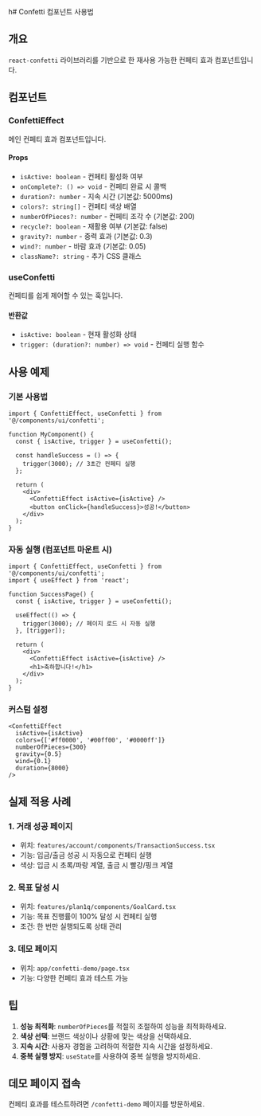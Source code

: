 h# Confetti 컴포넌트 사용법

## 개요
`react-confetti` 라이브러리를 기반으로 한 재사용 가능한 컨페티 효과 컴포넌트입니다.

## 컴포넌트

### ConfettiEffect
메인 컨페티 효과 컴포넌트입니다.

#### Props
- `isActive: boolean` - 컨페티 활성화 여부
- `onComplete?: () => void` - 컨페티 완료 시 콜백
- `duration?: number` - 지속 시간 (기본값: 5000ms)
- `colors?: string[]` - 컨페티 색상 배열
- `numberOfPieces?: number` - 컨페티 조각 수 (기본값: 200)
- `recycle?: boolean` - 재활용 여부 (기본값: false)
- `gravity?: number` - 중력 효과 (기본값: 0.3)
- `wind?: number` - 바람 효과 (기본값: 0.05)
- `className?: string` - 추가 CSS 클래스

### useConfetti
컨페티를 쉽게 제어할 수 있는 훅입니다.

#### 반환값
- `isActive: boolean` - 현재 활성화 상태
- `trigger: (duration?: number) => void` - 컨페티 실행 함수

## 사용 예제

### 기본 사용법
```tsx
import { ConfettiEffect, useConfetti } from '@/components/ui/confetti';

function MyComponent() {
  const { isActive, trigger } = useConfetti();

  const handleSuccess = () => {
    trigger(3000); // 3초간 컨페티 실행
  };

  return (
    <div>
      <ConfettiEffect isActive={isActive} />
      <button onClick={handleSuccess}>성공!</button>
    </div>
  );
}
```

### 자동 실행 (컴포넌트 마운트 시)
```tsx
import { ConfettiEffect, useConfetti } from '@/components/ui/confetti';
import { useEffect } from 'react';

function SuccessPage() {
  const { isActive, trigger } = useConfetti();

  useEffect(() => {
    trigger(3000); // 페이지 로드 시 자동 실행
  }, [trigger]);

  return (
    <div>
      <ConfettiEffect isActive={isActive} />
      <h1>축하합니다!</h1>
    </div>
  );
}
```

### 커스텀 설정
```tsx
<ConfettiEffect 
  isActive={isActive}
  colors={['#ff0000', '#00ff00', '#0000ff']}
  numberOfPieces={300}
  gravity={0.5}
  wind={0.1}
  duration={8000}
/>
```

## 실제 적용 사례

### 1. 거래 성공 페이지
- 위치: `features/account/components/TransactionSuccess.tsx`
- 기능: 입금/출금 성공 시 자동으로 컨페티 실행
- 색상: 입금 시 초록/파랑 계열, 출금 시 빨강/핑크 계열

### 2. 목표 달성 시
- 위치: `features/plan1q/components/GoalCard.tsx`
- 기능: 목표 진행률이 100% 달성 시 컨페티 실행
- 조건: 한 번만 실행되도록 상태 관리

### 3. 데모 페이지
- 위치: `app/confetti-demo/page.tsx`
- 기능: 다양한 컨페티 효과 테스트 가능

## 팁

1. **성능 최적화**: `numberOfPieces`를 적절히 조절하여 성능을 최적화하세요.
2. **색상 선택**: 브랜드 색상이나 상황에 맞는 색상을 선택하세요.
3. **지속 시간**: 사용자 경험을 고려하여 적절한 지속 시간을 설정하세요.
4. **중복 실행 방지**: `useState`를 사용하여 중복 실행을 방지하세요.

## 데모 페이지 접속
컨페티 효과를 테스트하려면 `/confetti-demo` 페이지를 방문하세요. 